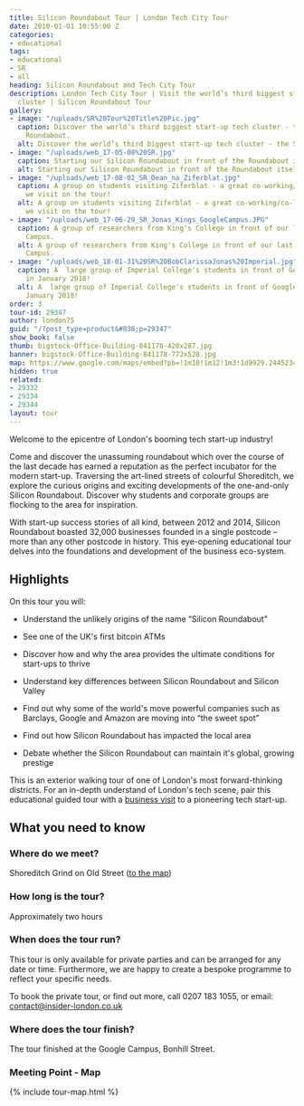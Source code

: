 ```yaml
---
title: Silicon Roundabout Tour | London Tech City Tour
date: 2010-01-01 10:55:00 Z
categories:
- educational
tags:
- educational
- SR
- all
heading: Silicon Roundabout and Tech City Tour
description: London Tech City Tour | Visit the world’s third biggest start-up tech
  cluster | Silicon Roundabout Tour
gallery:
- image: "/uploads/SR%20Tour%20Title%20Pic.jpg"
  caption: Discover the world’s third biggest start-up tech cluster - the Silicon
    Roundabout.
  alt: Discover the world’s third biggest start-up tech cluster - the Silicon Roundabout.
- image: "/uploads/web_17-05-08%20SR.jpg"
  caption: Starting our Silicon Roundabout in front of the Roundabout itself!
  alt: Starting our Silicon Roundabout in front of the Roundabout itself!
- image: "/uploads/web_17-08-02_SR_Dean_na_Ziferblat.jpg"
  caption: A group on students visiting Ziferblat - a great co-working/co-living-space
    we visit on the tour!
  alt: A group on students visiting Ziferblat - a great co-working/co-living-space
    we visit on the tour!
- image: "/uploads/web_17-06-29_SR_Jonas_Kings_GoogleCampus.JPG"
  caption: A group of researchers from King's College in front of our last stop, Google
    Campus.
  alt: A group of researchers from King's College in front of our last stop, Google
    Campus.
- image: "/uploads/web_18-01-31%20SR%20BobClarissaJonas%20Imperial.jpg"
  caption: A  large group of Imperial College's students in front of Google Campus
    in January 2018!
  alt: A  large group of Imperial College's students in front of Google Campus in
    January 2018!
order: 3
tour-id: 29347
author: london75
guid: "/?post_type=product&#038;p=29347"
show_book: false
thumb: bigstock-Office-Building-841178-420x287.jpg
banner: bigstock-Office-Building-841178-772x528.jpg
map: https://www.google.com/maps/embed?pb=!1m18!1m12!1m3!1d9929.244523455453!2d-0.08826599999996543!3d51.52585299999999!2m3!1f0!2f0!3f0!3m2!1i1024!2i768!4f13.1!3m3!1m2!1s0x48761ca61bf76b2d%3A0x77ad380a270e769b!2sShoreditch+Grind!5e0!3m2!1sen!2s!4v1431589006129
hidden: true
related:
- 29332
- 29334
- 29344
layout: tour
---
```


Welcome to the epicentre of London's booming tech start-up industry! 

Come and discover the unassuming roundabout which over the course of the last decade has earned a reputation as the perfect incubator for the modern start-up. Traversing the art-lined streets of colourful Shoreditch, we explore the curious origins and exciting developments of the one-and-only Silicon Roundabout. Discover why students and corporate groups are flocking to the area for inspiration. 

 

With start-up success stories of all kind, between 2012 and 2014, Silicon Roundabout boasted 32,000 businesses founded in a single postcode – more than any other postcode in history. This eye-opening educational tour delves into the foundations and development of the business eco-system. 

## Highlights

On this tour you will: 

* Understand the unlikely origins of the name “Silicon Roundabout” 

* See one of the UK's first bitcoin ATMs 

* Discover how and why the area provides the ultimate conditions for start-ups to thrive 

* Understand key differences between Silicon Roundabout and Silicon Valley 

* Find out why some of the world's move powerful companies such as Barclays, Google and Amazon are moving into “the sweet spot” 

* Find out how Silicon Roundabout has impacted the local area 

* Debate whether the Silicon Roundabout can maintain it's global, growing prestige  

 

 

 

This is an exterior walking tour of one of London's most forward-thinking districts. For an in-depth understand of London's tech scene, pair this educational guided tour with a [business visit](https://www.insider-london.co.uk/tours/silicon-roundabout-and-tech-city-tour/) to a pioneering tech start-up. 

## What you need to know

### Where do we meet?

Shoreditch Grind on Old Street ([to the map](#map))

### How long is the tour?

Approximately two hours

### When does the tour run?

This tour is only available for private parties and can be arranged for any date or time. Furthermore, we are happy to create a bespoke programme to reflect your specific needs.

To book the private tour, or find out more, call 0207 183 1055, or email: <a href="mailto:contact@insider-london.co.uk">contact@insider-london.co.uk</a>

### Where does the tour finish?

The tour finished at the Google Campus, Bonhill Street.

<h3 id="map">Meeting Point - Map</h3>
{% include tour-map.html %}